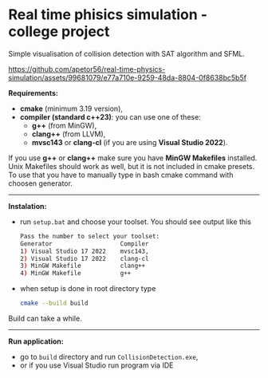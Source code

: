 # Real time phisics simulation - college project

Simple visualisation of collision detection with SAT algorithm and SFML.

https://github.com/apetor56/real-time-physics-simulation/assets/99681079/e77a710e-9259-48da-8804-0f8638bc5b5f

**Requirements:**
- **cmake** (minimum 3.19 version),
- **compiler (standard c++23)**: you can use one of these:
  - **g++** (from MinGW),
  - **clang++** (from LLVM),
  - **mvsc143** or **clang-cl** (if you are using **Visual Studio 2022**).

If you use **g++** or **clang++** make sure you have **MinGW Makefiles** installed. Unix Makefiles should work as well, but it is not included in cmake presets. To use that you have to manually type in bash cmake command with choosen generator.

---

**Instalation:**
- run `setup.bat` and choose your toolset. You should see output like this
  
    ```bash
    Pass the number to select your toolset:
    Generator                   Compiler
    1) Visual Studio 17 2022    mvsc143,
    2) Visual Studio 17 2022    clang-cl
    3) MinGW Makefile           clang++
    4) MinGW Makefile           g++
    ```
- when setup is done in root directory type 
  ```bash
  cmake --build build
  ```
Build can take a while.

---

**Run application:**
- go to `build` directory and run `CollisionDetection.exe`,
- or if you use Visual Studio run program via IDE
